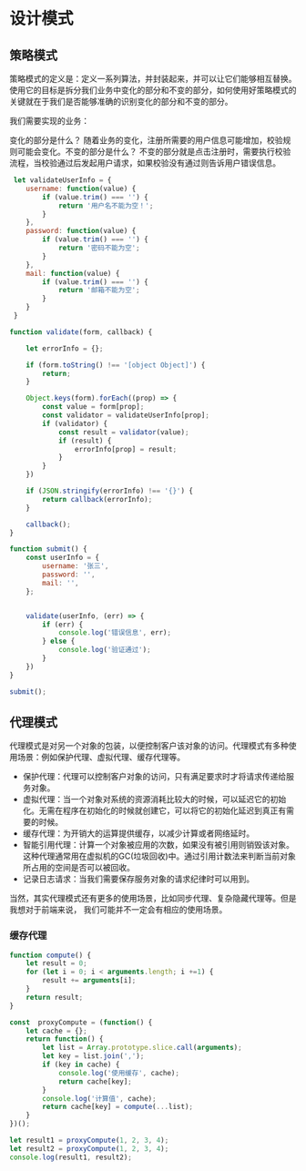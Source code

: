 # 设计模式

## 策略模式

 策略模式的定义是：定义一系列算法，并封装起来，并可以让它们能够相互替换。使用它的目标是拆分我们业务中变化的部分和不变的部分，如何使用好策略模式的关键就在于我们是否能够准确的识别变化的部分和不变的部分。

我们需要实现的业务：

变化的部分是什么？ 随着业务的变化，注册所需要的用户信息可能增加，校验规则可能会变化。不变的部分是什么？ 不变的部分就是点击注册时，需要执行校验流程，当校验通过后发起用户请求，如果校验没有通过则告诉用户错误信息。

```javascript
 let validateUserInfo = {
    username: function(value) {
        if (value.trim() === '') {
            return '用户名不能为空！';
        }
    },
    password: function(value) {
        if (value.trim() === '') {
            return '密码不能为空';
        }
    },
    mail: function(value) {
        if (value.trim() === '') {
            return '邮箱不能为空';
        }
    }
 }

function validate(form, callback) {

    let errorInfo = {};

    if (form.toString() !== '[object Object]') {
        return;
    }

    Object.keys(form).forEach((prop) => {
        const value = form[prop];
        const validator = validateUserInfo[prop];
        if (validator) {
            const result = validator(value);
            if (result) {
                errorInfo[prop] = result;
            }
        }
    })

    if (JSON.stringify(errorInfo) !== '{}') {
        return callback(errorInfo);
    } 

    callback();
}

function submit() {
    const userInfo = {
        username: '张三',
        password: '',
        mail: '',
    };


    validate(userInfo, (err) => {
        if (err) {
            console.log('错误信息', err);
        } else {
            console.log('验证通过');
        }
    })
}

submit();
```

## 代理模式

代理模式是对另一个对象的包装，以便控制客户该对象的访问。代理模式有多种使用场景：例如保护代理、虚拟代理、缓存代理等。

- 保护代理：代理可以控制客户对象的访问，只有满足要求时才将请求传递给服务对象。
- 虚拟代理：当一个对象对系统的资源消耗比较大的时候，可以延迟它的初始化。无需在程序在初始化的时候就创建它，可以将它的初始化延迟到真正有需要的时候。
- 缓存代理：为开销大的运算提供缓存，以减少计算或者网络延时。
- 智能引用代理：计算一个对象被应用的次数，如果没有被引用则销毁该对象。这种代理通常用在虚拟机的GC(垃圾回收)中。通过引用计数法来判断当前对象所占用的空间是否可以被回收。
- 记录日志请求：当我们需要保存服务对象的请求纪律时可以用到。

 当然，其实代理模式还有更多的使用场景，比如同步代理、复杂隐藏代理等。但是我想对于前端来说， 我们可能并不一定会有相应的使用场景。

### 缓存代理

```javascript
function compute() {
    let result = 0;
    for (let i = 0; i < arguments.length; i +=1) {
        result += arguments[i];
    }
    return result;
}

const  proxyCompute = (function() {
    let cache = {};
    return function() {
        let list = Array.prototype.slice.call(arguments);
        let key = list.join(',');
        if (key in cache) {
            console.log('使用缓存', cache);
            return cache[key];
        } 
        console.log('计算值', cache);
        return cache[key] = compute(...list);
    }
})();

let result1 = proxyCompute(1, 2, 3, 4);
let result2 = proxyCompute(1, 2, 3, 4);
console.log(result1, result2);

```

